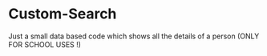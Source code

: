 # Custom-Search
Just a small data based code which shows all the details of a person 
(ONLY FOR SCHOOL USES !)
